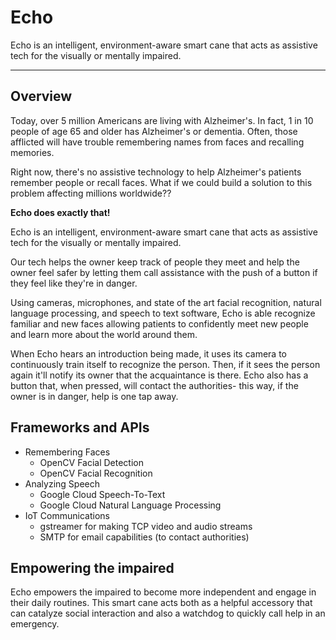 # Echo
Echo is an intelligent, environment-aware smart cane that acts as assistive tech for the visually or mentally impaired.
___
## Overview

Today, over 5 million Americans are living with Alzheimer's. In fact, 1 in 10 people of age 65 and older has Alzheimer's or dementia. Often, those afflicted will have trouble remembering names from faces and recalling memories.

Right now, there's no assistive technology to help Alzheimer's patients remember people or recall faces. What if we could build a solution to this problem affecting millions worldwide??

**Echo does exactly that!**

Echo is an intelligent, environment-aware smart cane that acts as assistive tech for the visually or mentally impaired.

<!-- Echo is a piece of assistive technology that  -->


Our tech helps the owner keep track of people they meet and help the owner feel safer by letting them call assistance with the push of a button if they feel like they're in danger.

Using cameras, microphones, and state of the art facial recognition, natural language processing, and speech to text software, Echo is able recognize familiar and new faces allowing patients to confidently meet new people and learn more about the world around them.

When Echo hears an introduction being made, it uses its camera to continuously train itself to recognize the person. Then, if it sees the person again it'll notify its owner that the acquaintance is there. Echo also has a button that, when pressed, will contact the authorities- this way, if the owner is in danger, help is one tap away.

## Frameworks and APIs
* Remembering Faces
  * OpenCV Facial Detection
  * OpenCV Facial Recognition
* Analyzing Speech
  * Google Cloud Speech-To-Text
  * Google Cloud Natural Language Processing
* IoT Communications
  * gstreamer for making TCP video and audio streams
  * SMTP for email capabilities (to contact authorities)

## Empowering the impaired

Echo empowers the impaired to become more independent and engage in their daily routines. This smart cane acts both as a helpful accessory that can catalyze social interaction and also a watchdog to quickly call help in an emergency.
